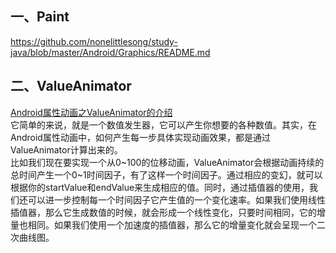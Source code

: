 
## 一、Paint
https://github.com/nonelittlesong/study-java/blob/master/Android/Graphics/README.md  

## 二、ValueAnimator
[Android属性动画之ValueAnimator的介绍](https://www.cnblogs.com/huolongluo/p/6792362.html)  
它简单的来说，就是一个数值发生器，它可以产生你想要的各种数值。其实，在Android属性动画中，如何产生每一步具体实现动画效果，都是通过ValueAnimator计算出来的。  
比如我们现在要实现一个从0\~100的位移动画，ValueAnimator会根据动画持续的总时间产生一个0\~1时间因子，有了这样一个时间因子。通过相应的变幻，就可以根据你的startValue和endValue来生成相应的值。同时，通过插值器的使用，我们还可以进一步控制每一个时间因子它产生值的一个变化速率。如果我们使用线性插值器，那么它生成数值的时候，就会形成一个线性变化，只要时间相同，它的增量也相同。如果我们使用一个加速度的插值器，那么它的增量变化就会呈现一个二次曲线图。  
